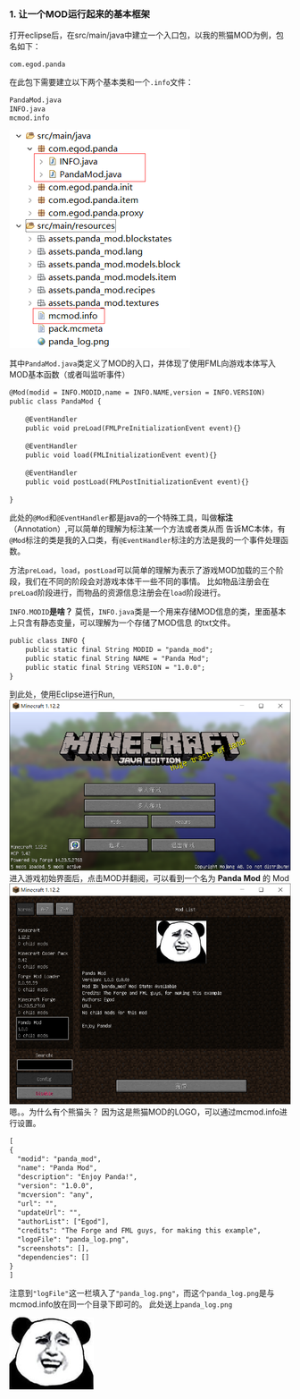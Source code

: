 ### 1. 让一个MOD运行起来的基本框架

打开eclipse后，在src/main/java中建立一个入口包，以我的熊猫MOD为例，包名如下：
```
com.egod.panda
```
在此包下需要建立以下两个基本类和一个`.info`文件：
```
PandaMod.java
INFO.java
mcmod.info
```
![](F1.bmp)

其中`PandaMod.java`类定义了MOD的入口，并体现了使用FML向游戏本体写入MOD基本函数（或者叫监听事件）
```
@Mod(modid = INFO.MODID,name = INFO.NAME,version = INFO.VERSION)
public class PandaMod {
	
	@EventHandler
	public void preLoad(FMLPreInitializationEvent event){}

	@EventHandler
	public void load(FMLInitializationEvent event){}

	@EventHandler
	public void postLoad(FMLPostInitializationEvent event){}

}
```
此处的`@Mod`和`@EventHandler`都是java的一个特殊工具，叫做**标注**（Annotation）,可以简单的理解为标注某一个方法或者类从而
告诉MC本体，有`@Mod`标注的类是我的入口类，有`@EventHandler`标注的方法是我的一个事件处理函数。

方法`preLoad`，`load`，`postLoad`可以简单的理解为表示了游戏MOD加载的三个阶段，我们在不同的阶段会对游戏本体干一些不同的事情。
比如物品注册会在`preLoad`阶段进行，而物品的资源信息注册会在`load`阶段进行。

`INFO.MODID`**是啥？** 莫慌，`INFO.java`类是一个用来存储MOD信息的类，里面基本上只含有静态变量，可以理解为一个存储了MOD信息
的txt文件。
```
public class INFO {
	public static final String MODID = "panda_mod";
	public static final String NAME = "Panda Mod";
	public static final String VERSION = "1.0.0";
}
```
到此处，使用Eclipse进行Run,
![](F2.bmp)
进入游戏初始界面后，点击MOD并翻阅，可以看到一个名为 **Panda Mod** 的 Mod
![](F3.bmp)
嗯。。为什么有个熊猫头？ 因为这是熊猫MOD的LOGO，可以通过mcmod.info进行设置。
```
[
{
  "modid": "panda_mod",
  "name": "Panda Mod",
  "description": "Enjoy Panda!",
  "version": "1.0.0",
  "mcversion": "any",
  "url": "",
  "updateUrl": "",
  "authorList": ["Egod"],
  "credits": "The Forge and FML guys, for making this example",
  "logoFile": "panda_log.png",
  "screenshots": [],
  "dependencies": []
}
]
```
注意到`"logFile"`这一栏填入了`"panda_log.png"`，而这个`panda_log.png`是与mcmod.info放在同一个目录下即可的。
此处送上`panda_log.png`

![panda_log.png](panda_log.png)
